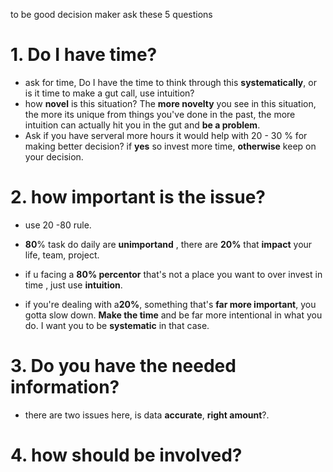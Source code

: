 to be good decision maker ask these 5 questions

# 1. Do I have  time? 
- ask for time, Do I have the time to think through this **systematically**, or is it time to make a gut call, use intuition?
- how **novel** is this situation? The **more novelty** you see in this situation, the more its unique from things you've done in the past, the more intuition can actually hit you in the gut and **be a problem**.
- Ask if you have serveral more hours it would help with 20 - 30 % for making better decision? if **yes** so invest more time, **otherwise** keep on your decision.


# 2. how important is the issue?
- use 20 -80 rule. 
- **80**% task do daily are **unimportand** , there are **20%** that **impact** your life, team, project.  
- if u facing a **80% percentor** that's not a place you want to over invest in time , 
just use **intuition**.

-  if you're dealing with a**20%**, something that's **far more important**, you gotta slow down. **Make the time** and be far more intentional in what you do. I want you to be **systematic** in that case.

# 3. Do you have the needed information?
- there are two issues here,  is data **accurate**, **right amount**?.

# 4. how should be involved? 


